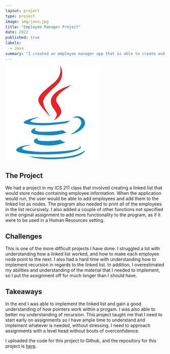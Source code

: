 ```yaml
---
layout: project
type: project
image: img/java.jpg
title: "Employee Manager Project"
date: 2022
published: true
labels:
  - Java
summary: "I created an employee manager app that is able to create and store employee information within a linked list."
---
```


<div class="text-center p-4">
  <img src="../img/java.jpg" class="img-thumbnail" >
</div>

## The Project
We had a project in my ICS 211 class that involved creating a linked list that would store nodes containing employee information. When the application would run, the user would be able to add employees and add them to the linked list as nodes. The program also needed to print all of the employees in the list recursively. I also added a couple of other functions not specified in the original assignment to add more functionality to the program, as if it were to be used in a Human Resources setting.

## Challenges
This is one of the more difficult projects I have done. I struggled a lot with understanding how a linked list worked, and how to make each employee node point to the next. I also had a hard time with understanding how to implement recursion in regards to the linked list. In addition, I overestimated my abilities and understanding of the material that I needed to implement, so I put the assignment off for much longer than I should have. 

## Takeaways
In the end I was able to implement the linked list and gain a good understanding of how pointers work within a progam. I was also able to better my understanding of recursion. This project taught me that I need to start early on assignments so I have ample time to understand and implement whatever is needed, without stressing. I need to approach assignments with a level head without bouts of overconfidence.

I uploaded the code for this project to Github, and the repository for this project is [here](https://github.com/HunterVT/EmployeeManager).
